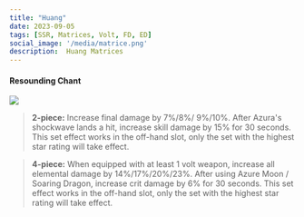 ```yaml
---
title: "Huang"
date: 2023-09-05
tags: [SSR, Matrices, Volt, FD, ED]
social_image: '/media/matrice.png'
description:  Huang Matrices
---
```

#### Resounding Chant

![](https://telegra.ph/file/25cdb8ade6eecd8365ce6.png)

> **2-piece:** Increase final damage by 7%/8%/ 9%/10%. After Azura's shockwave lands a hit, increase skill damage by 15% for 30 seconds. This set effect works in the off-hand slot, only the set with the highest star rating will take effect.		

> **4-piece:** When equipped with at least 1 volt weapon, increase all elemental damage by 14%/17%/20%/23%. After using Azure Moon / Soaring Dragon, increase crit damage by 6% for 30 seconds. This set effect works in the off-hand slot, only the set with the highest star rating will take effect.		